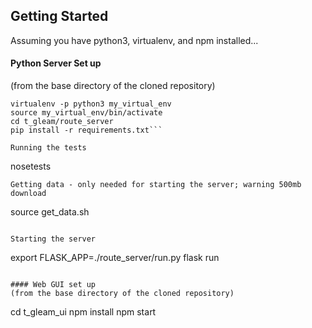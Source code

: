 ## Getting Started

Assuming you have python3, virtualenv, and npm installed...

#### Python Server Set up
(from the base directory of the cloned repository)

```
virtualenv -p python3 my_virtual_env  
source my_virtual_env/bin/activate
cd t_gleam/route_server
pip install -r requirements.txt```

Running the tests
```
nosetests
```
Getting data - only needed for starting the server; warning 500mb download
```
source get_data.sh
```

Starting the server
```
export FLASK_APP=./route_server/run.py
flask run
```

#### Web GUI set up
(from the base directory of the cloned repository)

```
cd t_gleam_ui
npm install
npm start
```
